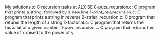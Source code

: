 My solutions to C recursion tasks at ALX SE
0-puts_recursion.c: C program that prints a string, followed by a new line
1-print_rev_recursion.c: C program that prints a string in reverse
2-strlen_recursion.c: C program that returns the length of a string
3-factorial.c: C program that returns the factorial of a given number
4-pow_recursion.c: C program that returns the value of x raised to the power of y
